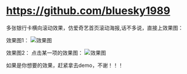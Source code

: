 # https://github.com/bluesky1989
多张银行卡横向滚动效果，仿爱奇艺首页滚动海报,话不多说，直接上效果图：

效果图1：
![效果图](https://github.com/bluesky1989/scrollbanner/blob/master/app/src/main/res/mipmap-xhdpi/Screenshot_1.png)

效果图2：
点击某一项的效果图：
![效果图](https://github.com/bluesky1989/scrollbanner/blob/master/app/src/main/res/mipmap-xhdpi/Screenshot_2.png)

如果是你想要的效果，赶紧拿去demo，不谢！！！
